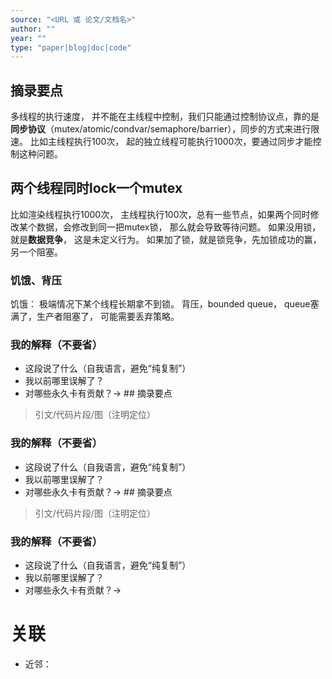```yaml
---
source: "<URL 或 论文/文档名>"
author: ""
year: ""
type: "paper|blog|doc|code"
---
```

## 摘录要点
多线程的执行速度， 并不能在主线程中控制，我们只能通过控制协议点，靠的是**同步协议**（mutex/atomic/condvar/semaphore/barrier），同步的方式来进行限速。
比如主线程执行100次， 起的独立线程可能执行1000次，要通过同步才能控制这种问题。

## 两个线程同时lock一个mutex
比如渲染线程执行1000次， 主线程执行100次，总有一些节点，如果两个同时修改某个数据，会修改到同一把mutex锁， 那么就会导致等待问题。
如果没用锁，就是**数据竞争**， 这是未定义行为。
如果加了锁，就是锁竞争，先加锁成功的赢，另一个阻塞。

### 饥饿、背压
饥饿： 极端情况下某个线程长期拿不到锁。
背压，bounded queue， queue塞满了，生产者阻塞了， 可能需要丢弃策略。

### 我的解释（不要省）
- 这段说了什么（自我语言，避免“纯复制”）
- 我以前哪里误解了？
- 对哪些永久卡有贡献？→ ## 摘录要点
> 引文/代码片段/图（注明定位）

### 我的解释（不要省）
- 这段说了什么（自我语言，避免“纯复制”）
- 我以前哪里误解了？
- 对哪些永久卡有贡献？→ ## 摘录要点
> 引文/代码片段/图（注明定位）

### 我的解释（不要省）
- 这段说了什么（自我语言，避免“纯复制”）
- 我以前哪里误解了？
- 对哪些永久卡有贡献？→ 
# 关联
- 近邻：
